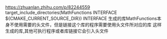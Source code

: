 https://zhuanlan.zhihu.com/p/82244559
target_include_directories(MathFunctions INTERFACE ${CMAKE_CURRENT_SOURCE_DIR})
INTERFACE 生成的库MathFunctions本身不使用需要的头文件，但是链接这个库的程序需要使用头文件所对应的库
这样生成的库,其他可执行程序或者库链接它会引入头文件